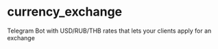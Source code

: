 # currency_exchange
Telegram Bot with USD/RUB/THB rates that lets your clients apply for an exchange
